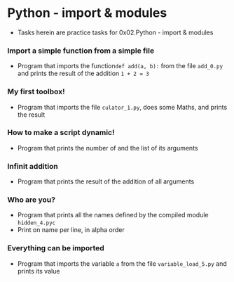 # Python - import & modules

* Tasks herein are practice tasks for 0x02.Python - import & modules

### Import a simple function from a simple file

* Program that imports the function`def add(a, b):` from the file `add_0.py` and prints the result of the addition `1 + 2 = 3`

### My first toolbox!

* Program that imports the file `culator_1.py`, does some Maths, and prints the result

### How to make a script dynamic!

* Program that prints the number of and the list of its arguments 

### Infinit addition

* Program that prints the result of the addition of all arguments

### Who are you?

* Program that prints all the names defined by the compiled module `hidden_4.pyc`
* Print on name per line, in alpha order

### Everything can be imported

* Program that imports the variable `a` from the file `variable_load_5.py` and prints its value
